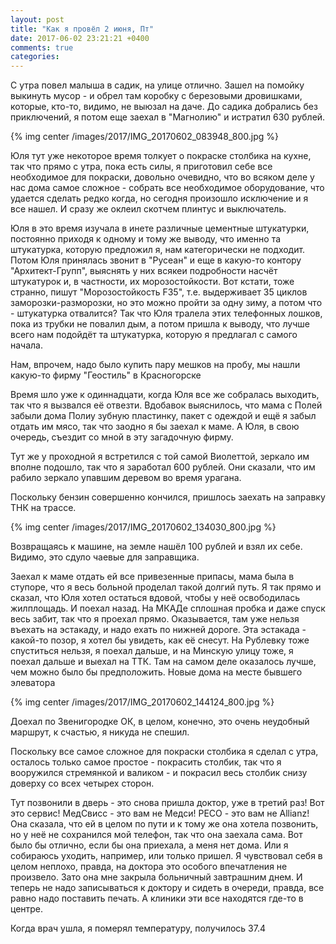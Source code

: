 ```yaml
---
layout: post
title: "Как я провёл 2 июня, Пт"
date: 2017-06-02 23:21:21 +0400
comments: true
categories: 
---
```

С утра повел малыша в садик, на улице отлично. Зашел на помойку выкинуть мусор - и обрел там коробку с березовыми дровишками, которые, кто-то, видимо, не выюзал на даче. До садика добрались без приключений, я потом еще заехал в "Магнолию" и истратил 630 рублей.

{% img center /images/2017/IMG_20170602_083948_800.jpg %}

Юля тут уже некоторое время толкует о покраске столбика на кухне, так что прямо с утра, пока есть силы, я приготовил себе все необходимое для покраски, довольно очевидно, что во всяком деле у нас дома самое сложное - собрать все необходимое оборудование, что удается сделать редко когда, но сегодня произошло исключение и я все нашел. И сразу же оклеил скотчем плинтус и выключатель.

Юля в это время изучала в инете различные цементные штукатурки, постоянно приходя к одному и тому же выводу, что именно та штукатурка, которую предложил я, нам категорически не подходит. Потом Юля принялась звонит в "Русеан" и еще в какую-то контору "Архитект-Групп", выяснять у них всякеи подробности насчёт штукатурок и, в частности, их морозостойкости. Вот кстати, тоже странно, пишут "Морозостойкость F35", т.е. выдерживает 35 циклов заморозки-разморозки, но это можно пройти за одну зиму, а потом что - штукатурка отвалится? Так что Юля тралела этих телефонных лошков, пока из трубки не повалил дым, а потом пришла к выводу, что лучше всего нам подойдёт та штукатурка, которую я предлагал с самого начала. 

Нам, впрочем, надо было купить пару мешков на пробу, мы нашли какую-то фирму "Геостиль" в Красногорске

Время шло уже к одиннадцати, когда Юля все же собралась выходить, так что я вызвался её отвезти. Вдобавок выяснилось, что мама с Полей забыли дома Полиу зубную пластинку, пакет с одеждой и ещё я забыл отдать им мясо, так что заодно я бы заехал к маме. А Юля, в свою очередь, съездит со мной в эту загадочную фирму. 


Тут же у проходной я встретился с той самой Виолеттой, зеркало им вполне подошло, так что я заработал 600 рублей. Они сказали, что им рабило зеркало упавшим деревом во время урагана. 

Поскольку бензин совершенно кончился, пришлось заехать на заправку ТНК на трассе.

{% img center /images/2017/IMG_20170602_134030_800.jpg %}

Возвращаясь к машине, на земле нашёл 100 рублей и взял их себе. Видимо, это сдуло чаевые для заправщика.

Заехал к маме отдать ей все привезенные припасы, мама была в ступоре, что я весь больной проделал такой долгий путь. Я так прямо и сказал, что Юля хотел остаться вдовой, чтобы у неё освободилась жилплощадь. И поехал назад. На МКАДе сплошная пробка и даже спуск весь забит, так что я проехал прямо. Оказывается, там уже нельзя въехать на эстакаду, и надо ехать по нижней дороге. Эта эстакада - какой-то позор, я хотел бы увидеть, как её снесут. На Рублевку тоже спуститься нельзя, я поехал дальше, и на Минскую улицу тоже, я поехал дальше и выехал на ТТК. Там на самом деле оказалось лучше, чем можно было бы предположить. Новые дома на месте бывшего элеватора

{% img center /images/2017/IMG_20170602_144124_800.jpg %}

Доехал по Звенигородке ОК, в целом, конечно, это очень неудобный маршрут, к счастью, я никуда не спешил.

Поскольку все самое сложное для покраски столбика я сделал с утра, осталось только самое простое - покрасить столбик, так что я вооружился стремянкой и валиком - и покрасил весь столбик снизу доверху со всех четырех сторон.

Тут позвонили в дверь - это снова пришла доктор, уже в третий раз! Вот это сервис! МедСвисс - это вам не Медси! РЕСО - это вам не Allianz! Она сказала, что ей в целом по пути и к тому же она хотела позвонить, но у неё не сохранился мой телефон, так что она заехала сама. Вот было бы отлично, если бы она приехала, а меня нет дома. Или я собираюсь уходить, например, или только пришел. Я чувствовал себя в целом неплохо, правда, на доктора это особого впечатления не произвело. Зато она мне закрыла больничный завтрашним днем. И теперь не надо записываться к доктору и сидеть в очереди, правда, все равно надо поставить печать. А клиники эти все находятся где-то в центре.

Когда врач ушла, я померял температуру, получилось 37.4


